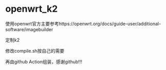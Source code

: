 # openwrt_k2
使用openwrt官方主要参考https://openwrt.org/docs/guide-user/additional-software/imagebuilder

定制k2

修改compile.sh按自己的需要

再由github Action组装，感谢github!!!
